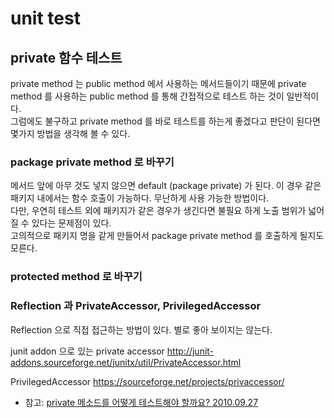 # unit test

## private 함수 테스트
private method 는 public method 에서 사용하는 메서드들이기 때문에 private method 를 사용하는 public method 를 통해 간접적으로 테스트 하는 것이 일반적이다.  
그럼에도 불구하고 private method 를 바로 테스트를 하는게 좋겠다고 판단이 된다면 몇가지 방법을 생각해 볼 수 있다.

### package private method 로 바꾸기
메서드 앞에 아무 것도 넣지 않으면 default (package private) 가 된다. 이 경우 같은 패키지 내에서는 함수 호출이 가능하다. 무난하게 사용 가능한 방법이다.  
다만, 우연히 테스트 외에 패키지가 같은 경우가 생긴다면 불필요 하게 노출 범위가 넓어 질 수 있다는 문제점이 있다.  
고의적으로 패키지 명을 같게 만들어서 package private method 를 호출하게 될지도 모른다.


### protected method 로 바꾸기


### Reflection 과 PrivateAccessor, PrivilegedAccessor
Reflection 으로 직접 접근하는 방법이 있다. 별로 좋아 보이지는 않는다.

junit addon 으로 있는 private accessor http://junit-addons.sourceforge.net/junitx/util/PrivateAccessor.html

PrivilegedAccessor https://sourceforge.net/projects/privaccessor/





* 참고: [private 메소드를 어떻게 테스트해야 할까요? 2010.09.27](https://blog.benelog.net/2685835.html)
